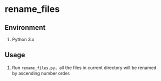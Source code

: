 # rename_files

## Environment

1. Python 3.x

## Usage

1. Run `rename_files.py`，all the files in current directory will be renamed by ascending number order.